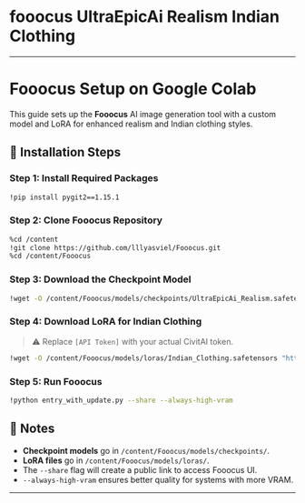 # fooocus UltraEpicAi Realism Indian Clothing
---

# Fooocus Setup on Google Colab

This guide sets up the **Fooocus** AI image generation tool with a custom model and LoRA for enhanced realism and Indian clothing styles.

## 🔧 Installation Steps

### Step 1: Install Required Packages

```bash
!pip install pygit2==1.15.1
```

### Step 2: Clone Fooocus Repository

```bash
%cd /content
!git clone https://github.com/lllyasviel/Fooocus.git
%cd /content/Fooocus
```

### Step 3: Download the Checkpoint Model

```bash
!wget -O /content/Fooocus/models/checkpoints/UltraEpicAi_Realism.safetensors "https://civitai.com/api/download/models/1947685?type=Model&format=SafeTensor&size=full&fp=fp16&token=[API Token]"
```

### Step 4: Download LoRA for Indian Clothing

> ⚠️ Replace `[API Token]` with your actual CivitAI token.

```bash
!wget -O /content/Fooocus/models/loras/Indian_Clothing.safetensors "https://civitai.com/api/download/models/2063056?type=Model&format=SafeTensor&token=[API Token]"
```

### Step 5: Run Fooocus

```bash
!python entry_with_update.py --share --always-high-vram
```

## 🧠 Notes

* **Checkpoint models** go in `/content/Fooocus/models/checkpoints/`.
* **LoRA files** go in `/content/Fooocus/models/loras/`.
* The `--share` flag will create a public link to access Fooocus UI.
* `--always-high-vram` ensures better quality for systems with more VRAM.

---
